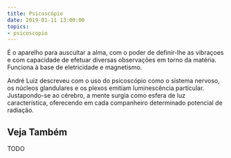 ```yaml
---
title: Psicoscópio
date: 2019-01-11 13:00:00
topics: 
- psicoscopio
---
```


É o aparelho para auscultar a alma, com o poder de definir-lhe as
vibraçoes e com capacidade de efetuar diversas observações em torno da
matéria. Funciona à base de eletricidade e magnetismo.

André Luiz descreveu com o uso do psicoscópio como o sistema nervoso, os núcleos
glandulares e os plexos emitiam luminescência particular. Justapondo-se ao
cérebro, a mente surgia como esfera de luz característica, oferecendo em cada
companheiro determinado potencial de radiação.


## Veja Também
TODO

